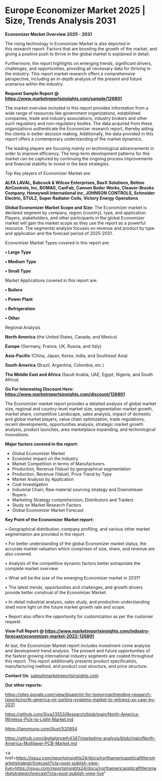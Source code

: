 # Europe Economizer Market 2025 | Size, Trends Analysis 2031

<Strong> Economizer Market Overview 2025 - 2031</strong>

The rising technology in Economizer Market is also depicted in this research report. Factors that are boosting the growth of the market, and giving a positive push to thrive in the global market is explained in detail.

Furthermore, the report highlights on emerging trends, significant drivers, challenges, and opportunities, providing all necessary data for thriving in the industry. This report market research offers a comprehensive perspective, including an in-depth analysis of the present and future scenarios within the industry.

<strong>Request Sample Report @ <a href=https://www.marketreportsinsights.com/sample/126801>https://www.marketreportsinsights.com/sample/126801</a></strong>

The market overview included in this report provides information from a wide range of resources like government organizations, established companies, trade and industry associations, industry brokers and other such regulatory and non-regulatory bodies. The data acquired from these organizations authenticate the Economizer research report, thereby aiding the clients in better decision making. Additionally, the data provided in this report offers a contemporary understanding of the market dynamics.

The leading players are focusing mainly on technological advancements in order to improve efficiency. The long-term development patterns for this market can be captured by continuing the ongoing process improvements and financial stability to invest in the best strategies.

Top Key players of Economizer Market are:

<strong>ALFA LAVAL, Babcock & Wilcox Enterprises, BasX Solutions, Belimo AirControls, Inc, BOMAG, CanFab, Cannon Boiler Works, Cleaver-Brooks Company, Honeywell international inc, JOHNSON CONTROLS, Schneider Electric, STULZ, Super Radiator Coils, Victory Energy Operations</strong>

<strong><b>Global Economizer Market Scope and Size:</b></strong>
The Economizer market is declared segment by company, region (country), type, and application. Players, stakeholders, and other participants in the global Economizer market will gain the market scope as they use the report as a powerful resource. The segmental analysis focuses on revenue and product by type and application and the forecast period of 2025-2031.

Economizer Market Types covered in this report are:

<strong>• Large Type

• Medium Type

• Small Type</strong>

Market Applications covered in this report are:

<strong>• Boilers

• Power Plant

• Refrigeration

• Other</strong> 

Regional Analysis

<strong>North America</strong> (the United States, Canada, and Mexico)

<strong>Europe</strong> (Germany, France, UK, Russia, and Italy)

<strong>Asia-Pacific</strong> (China, Japan, Korea, India, and Southeast Asia)

<strong>South America</strong> (Brazil, Argentina, Colombia, etc.)

<strong>The Middle East and Africa</strong> (Saudi Arabia, UAE, Egypt, Nigeria, and South Africa)

<strong>Go For Interesting Discount Here: <a href=https://www.marketreportsinsights.com/discount/126801>https://www.marketreportsinsights.com/discount/126801</a></strong>

The Economizer market report provides a detailed analysis of global market size, regional and country-level market size, segmentation market growth, market share, competitive Landscape, sales analysis, impact of domestic and global market players, value chain optimization, trade regulations, recent developments, opportunities analysis, strategic market growth analysis, product launches, area marketplace expanding, and technological innovations.

<strong><b>Major factors covered in the report:</b></strong>
<ul>
  <li>Global Economizer Market </li>
  <li>Economic Impact on the Industry</li>
  <li>Market Competition in terms of Manufacturers</li>
  <li>Production, Revenue (Value) by geographical segmentation</li>
  <li>Production, Revenue (Value), Price Trend by Type</li>
  <li>Market Analysis by Application</li>
  <li>Cost Investigation</li>
  <li>Industrial Chain, Raw material sourcing strategy and Downstream Buyers</li>
  <li>Marketing Strategy comprehension, Distributors and Traders</li>
  <li>Study on Market Research Factors</li>
  <li>Global Economizer Market Forecast</li>
</ul>

<strong><b>Key Point of the Economizer Market report:</b></strong>

• Geographical distribution, company profiling, and various other market segmentation are provided in the report.

• For better understanding of the global Economizer market status, the accurate market valuation which comprises of size, share, and revenue are also covered.

• Analysis of the competitive dynamic factors better extrapolate the complete market overview

• What will be the size of the emerging Economizer market in 2031?

• The latest trends, opportunities and challenges, and growth drivers provide better construal of the Economizer Market.

• In-detail industrial analysis, sales study, and production understanding shed more light on the future market growth rate and scope.

• Report also offers the opportunity for customization as per the customer request.

<strong><b>View Full Report @ <a href=https://www.marketreportsinsights.com/industry-forecast/economizer-market-2022-126801>https://www.marketreportsinsights.com/industry-forecast/economizer-market-2022-126801</a></b></strong>


At last, the Economizer Market report includes investment come analysis and development trend analysis. The present and future opportunities of the fastest growing international industry segments are coated throughout this report. This report additionally presents product specification, manufacturing method, and product cost structure, and price structure.

<strong>Contact Us:</strong>
sales@marketreportsinsights.com

<strong>Our other reports:</strong>

<a href=https://sites.google.com/view/blueprint-for-tomorrow/trending-research-reports/north-america-nir-sorting-systems-market-to-witness-xx-cagr-by-2031>https://sites.google.com/view/blueprint-for-tomorrow/trending-research-reports/north-america-nir-sorting-systems-market-to-witness-xx-cagr-by-2031</a>

<a href=https://github.com/Siya23553/Research/blob/main/North-America-Wireless-Pick-to-Light-Market.md>https://github.com/Siya23553/Research/blob/main/North-America-Wireless-Pick-to-Light-Market.md</a>

<a href=https://tanomuno.com/illust/520854>https://tanomuno.com/illust/520854</a>

<a href=https://github.com/digitalgrowth4347/marketing-analysis/blob/main/North-America-Multilayer-PCB-Market.md>https://github.com/digitalgrowth4347/marketing-analysis/blob/main/North-America-Multilayer-PCB-Market.md</a>

<a href=https://issuu.com/reportsinsights24/docs/northamericaopticalfiltersmarketstrategicforecasti?cta=post-publish-view-live>https://issuu.com/reportsinsights24/docs/northamericaopticalfiltersmarketstrategicforecasti?cta=post-publish-view-live</a>"
